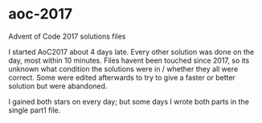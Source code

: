 # aoc-2017
Advent of Code 2017 solutions files

I started AoC2017 about 4 days late. Every other solution was done on the day, most within 10 minutes.
Files havent been touched since 2017, so its unknown what condition the solutions were in / whether they all were correct. Some were edited afterwards to try to give a faster or better solution but were abandoned.

I gained both stars on every day; but some days I wrote both parts in the single part1 file.
